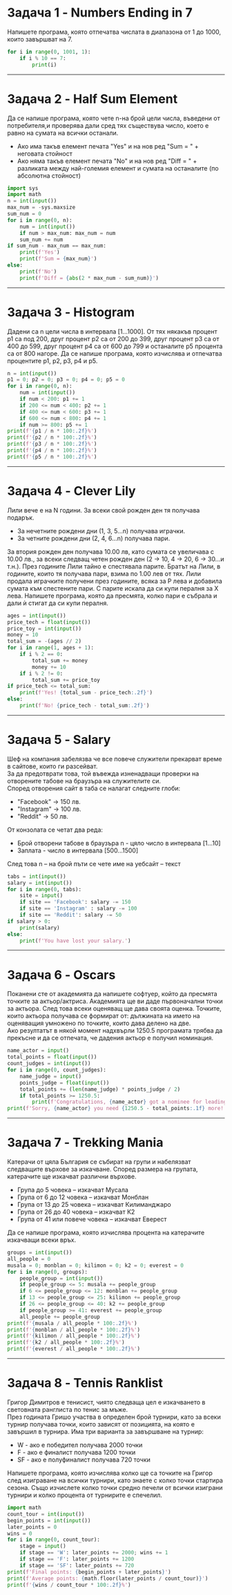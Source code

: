 # Задача 1 - Numbers Ending in 7

Напишете програма, която отпечатва числата в диапазона от 1 до 1000, които завършват на 7.

```python
for i in range(0, 1001, 1):
    if i % 10 == 7:
        print(i)
```

---
# Задача 2 - Half Sum Element

Да се напише програма, която чете n-на брой цели числа, въведени от потребителя,и проверява дали сред тях съществува число, което е равно на сумата на всички останали. 
+	Ако има такъв елемент печата "Yes" и на нов ред "Sum = "  + неговата стойност
+	Ако няма такъв елемент печата "No" и на нов ред "Diff = " + разликата между най-големия елемент и сумата на останалите (по абсолютна стойност)


```python
import sys
import math
n = int(input())
max_num = -sys.maxsize
sum_num = 0
for i in range(0, n):
    num = int(input())
    if num > max_num: max_num = num
    sum_num += num
if sum_num - max_num == max_num:
    print(f'Yes')
    print(f'Sum = {max_num}')
else:
    print(f'No')
    print(f'Diff = {abs(2 * max_num - sum_num)}')
```

---
# Задача 3 - Histogram

Дадени са n цели числа в интервала [1…1000]. От тях някакъв процент p1 са под 200, друг процент p2 са от 200 до 399, друг процент p3 са от 400 до 599, друг процент p4 са от 600 до 799 и останалите p5 процента са от 800 нагоре. Да се напише програма, която изчислява и отпечатва процентите p1, p2, p3, p4 и p5.

```python
n = int(input())
p1 = 0; p2 = 0; p3 = 0; p4 = 0; p5 = 0
for i in range(0, n):
    num = int(input())
    if num < 200: p1 += 1
    if 200 <= num < 400: p2 += 1
    if 400 <= num < 600: p3 += 1
    if 600 <= num < 800: p4 += 1
    if num >= 800: p5 += 1
print(f'{p1 / n * 100:.2f}%')
print(f'{p2 / n * 100:.2f}%')
print(f'{p3 / n * 100:.2f}%')
print(f'{p4 / n * 100:.2f}%')
print(f'{p5 / n * 100:.2f}%')
```

---
# Задача 4 - Clever Lily

Лили вече е на N години. За всеки свой рожден ден тя получава подарък. 
+	За нечетните рождени дни (1, 3, 5...n) получава играчки.
+	За четните рождени дни (2, 4, 6...n) получава пари. 

За втория рожден ден получава 10.00 лв, като сумата се увеличава с 10.00 лв., за всеки следващ четен рожден ден (2 -> 10, 4 -> 20, 6 -> 30...и т.н.). През годините Лили тайно е спестявала парите. Братът на Лили, в годините, които тя получава пари, взима по 1.00 лев от тях. Лили продала играчките получени през годините, всяка за P лева и добавила сумата към спестените пари. С парите искала да си купи пералня за X лева. Напишете програма, която да пресмята, колко пари е събрала и дали ѝ стигат да си купи пералня.


```python
ages = int(input())
price_tech = float(input())
price_toy = int(input())
money = 10
total_sum = -(ages // 2)
for i in range(1, ages + 1):
    if i % 2 == 0:
        total_sum += money
        money += 10
    if i % 2 != 0:
        total_sum += price_toy
if price_tech <= total_sum:
    print(f'Yes! {total_sum - price_tech:.2f}')
else:
    print(f'No! {price_tech - total_sum:.2f}')
```

---
# Задача 5 - Salary

Шеф на компания забелязва че все повече служители прекарват  време в сайтове, които ги разсейват.  
За да предотврати това, той въвежда изненадващи проверки на отворените табове на браузъра на служителите си. <br>
Според отворения сайт в таба се налагат следните глоби:
+	"Facebook" -> 150 лв.
+	"Instagram" -> 100 лв.
+	"Reddit" -> 50 лв.

От конзолата се четат два реда:
+	Брой отворени табове в браузъра n - цяло число в интервала [1...10]
+	Заплата - число в интервала [500...1500]

След това n – на брой пъти се чете име на уебсайт – текст


```python
tabs = int(input())
salary = int(input())
for i in range(0, tabs):
    site = input()
    if site == 'Facebook': salary -= 150
    if site == 'Instagram' : salary -= 100
    if site == 'Reddit': salary -= 50
if salary > 0:
    print(salary)
else:
    print(f'You have lost your salary.')
```

---
# Задача 6 - Oscars

Поканени сте от академията да напишете софтуер, който да пресмята точките за актьор/актриса. Академията ще ви даде първоначални точки за актьора. След това всеки оценяващ ще дава своята оценка. Точките, които актьора получава се формират от: дължината на името на оценяващия умножено по точките, които дава делено на две. <br>
Ако резултатът в някой момент надхвърли 1250.5 програмата трябва да прекъсне и да се отпечата, че дадения актьор е получил номинация.


```python
name_actor = input()
total_points = float(input())
count_judges = int(input())
for i in range(0, count_judges):
    name_judge = input()
    points_judge = float(input())
    total_points += (len(name_judge) * points_judge / 2)
    if total_points >= 1250.5:
        print(f'Congratulations, {name_actor} got a nominee for leading role with {total_points:.1f}!'); exit(0)
print(f'Sorry, {name_actor} you need {1250.5 - total_points:.1f} more!')
```

---
# Задача 7 - Trekking Mania

Катерачи от цяла България се събират на групи и набелязват следващите върхове за изкачване. Според размера на групата, катерачите ще изкачват различни върхове.
+	Група до 5 човека – изкачват Мусала
+	Група от 6 до 12 човека – изкачват Монблан
+	Група от 13 до 25 човека – изкачват Килиманджаро
+	Група от 26 до 40 човека –  изкачват К2
+	Група от 41 или повече човека – изкачват Еверест

Да се напише програма, която изчислява процента на катерачите изкачващи всеки връх.



```python
groups = int(input())
all_people = 0
musala = 0; monblan = 0; kilimon = 0; k2 = 0; everest = 0
for i in range(0, groups):
    people_group = int(input())
    if people_group <= 5: musala += people_group
    if 6 <= people_group <= 12: monblan += people_group
    if 13 <= people_group <= 25: kilimon += people_group
    if 26 <= people_group <= 40: k2 += people_group
    if people_group >= 41: everest += people_group
    all_people += people_group
print(f'{musala / all_people * 100:.2f}%')
print(f'{monblan / all_people * 100:.2f}%')
print(f'{kilimon / all_people * 100:.2f}%')
print(f'{k2 / all_people * 100:.2f}%')
print(f'{everest / all_people * 100:.2f}%')
```

---
# Задача 8 - Tennis Ranklist

Григор Димитров е тенисист, чиято следваща цел е изкачването в световната ранглиста по тенис за мъже. <br> 
През годината Гришо участва в определен брой турнири, като за всеки турнир получава точки, които зависят от позицията, на която е завършил в турнира. Има три варианта за завършване на турнир:
+	W - ако е победител получава 2000 точки
+	F - ако е финалист получава 1200 точки
+	SF - ако е полуфиналист получава 720 точки

Напишете програма, която изчислява колко ще са точките на Григор след изиграване на всички турнири, като знаете с колко точки стартира сезона. Също изчислете колко точки средно печели от всички изиграни турнири и колко процента от турнирите е спечелил. 


```python
import math
count_tour = int(input())
begin_points = int(input())
later_points = 0
wins = 0
for i in range(0, count_tour):
    stage = input()
    if stage == 'W': later_points += 2000; wins += 1
    if stage == 'F': later_points += 1200
    if stage == 'SF': later_points += 720
print(f'Final points: {begin_points + later_points}')
print(f'Average points: {math.floor(later_points / count_tour)}')
print(f'{wins / count_tour * 100:.2f}%')
```
